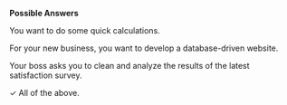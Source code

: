 **Possible Answers**

You want to do some quick calculations.

For your new business, you want to develop a database-driven website.

Your boss asks you to clean and analyze the results of the latest satisfaction survey.

✓ All of the above.
